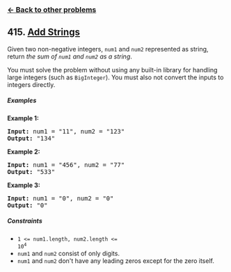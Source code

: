 ### [&#8592; Back to other problems](../../README.md)

## 415. [Add Strings](https://leetcode.com/problems/add-strings/)

Given two non-negative integers, `num1` and `num2` represented as string, return *the sum of `num1`
and `num2` as a string*.

You must solve the problem without using any built-in library for handling large integers (such as
`BigInteger`). You must also not convert the inputs to integers directly.

##### Examples

**Example 1:**

<pre>
<b>Input:</b> num1 = "11", num2 = "123"
<b>Output:</b> "134"
</pre>

**Example 2:**

<pre>
<b>Input:</b> num1 = "456", num2 = "77"
<b>Output:</b> "533"
</pre>

**Example 3:**

<pre>
<b>Input:</b> num1 = "0", num2 = "0"
<b>Output:</b> "0"
</pre>

##### Constraints

* <code>1 <= num1.length, num2.length <= 10<sup>4</sup></code>
* `num1` and `num2` consist of only digits.
* `num1` and `num2` don't have any leading zeros except for the zero itself.
